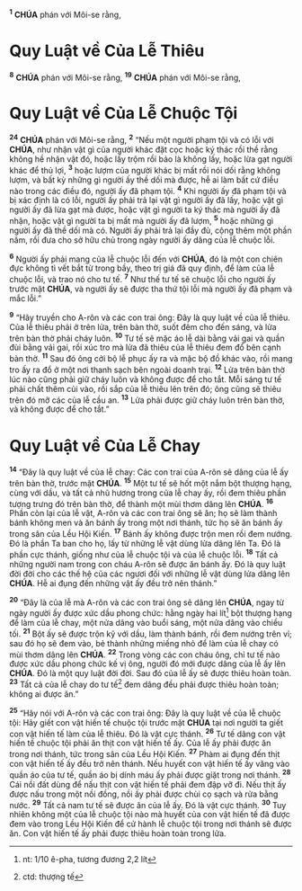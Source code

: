 <sup><b>1</b></sup> **CHÚA** phán với Môi-se rằng, 
# Quy Luật về Của Lễ Thiêu
<sup><b>8</b></sup> **CHÚA** phán với Môi-se rằng, <sup><b>19</b></sup> **CHÚA** phán với Môi-se rằng, 
# Quy Luật về Của Lễ Chuộc Tội
<sup><b>24</b></sup> **CHÚA** phán với Môi-se rằng, <sup><b>2</b></sup> “Nếu một người phạm tội và có lỗi với **CHÚA**, như nhận vật gì của người khác đặt cọc hoặc ký thác rồi thề rằng không hề nhận vật đó, hoặc lấy trộm rồi bảo là không lấy, hoặc lừa gạt người khác để thủ lợi, <sup><b>3</b></sup> hoặc lượm của người khác bị mất rồi nói dối rằng không lượm, và bất kỳ những gì người ấy thề dối mà được, hễ ai làm bất cứ điều nào trong các điều đó, người ấy đã phạm tội. <sup><b>4</b></sup> Khi người ấy đã phạm tội và bị xác định là có lỗi, người ấy phải trả lại vật gì người ấy đã lấy, hoặc vật gì người ấy đã lừa gạt mà được, hoặc vật gì người ta ký thác mà người ấy đã nhận, hoặc vật gì người ta bị mất mà người ấy đã lượm, <sup><b>5</b></sup> hoặc những gì người ấy đã thề dối mà có. Người ấy phải trả lại đầy đủ, cộng thêm một phần năm, rồi đưa cho sở hữu chủ trong ngày người ấy dâng của lễ chuộc lỗi.

<sup><b>6</b></sup> Người ấy phải mang của lễ chuộc lỗi đến với **CHÚA**, đó là một con chiên đực không tì vết bắt từ trong bầy, theo trị giá đã quy định, để làm của lễ chuộc lỗi, và trao nó cho tư tế. <sup><b>7</b></sup> Như thế tư tế sẽ chuộc lỗi cho người ấy trước mặt **CHÚA**, và người ấy sẽ được tha thứ tội lỗi mà người ấy đã phạm và mắc lỗi.”

<sup><b>9</b></sup> “Hãy truyền cho A-rôn và các con trai ông: Đây là quy luật về của lễ thiêu. Của lễ thiêu phải ở trên lửa, trên bàn thờ, suốt đêm cho đến sáng, và lửa trên bàn thờ phải cháy luôn. <sup><b>10</b></sup> Tư tế sẽ mặc áo lễ dài bằng vải gai và quần đùi bằng vải gai, rồi xúc tro mà lửa đã thiêu của lễ thiêu đem đổ bên cạnh bàn thờ. <sup><b>11</b></sup> Sau đó ông cởi bộ lễ phục ấy ra và mặc bộ đồ khác vào, rồi mang tro ấy ra đổ ở một nơi thanh sạch bên ngoài doanh trại. <sup><b>12</b></sup> Lửa trên bàn thờ lúc nào cũng phải giữ cháy luôn và không được để cho tắt. Mỗi sáng tư tế phải chất thêm củi vào, rồi sắp của lễ thiêu lên trên đó; ông cũng sẽ thiêu trên đó mỡ các của lễ cầu an. <sup><b>13</b></sup> Lửa phải được giữ cháy luôn trên bàn thờ, và không được để cho tắt.”

# Quy Luật về Của Lễ Chay
<sup><b>14</b></sup> “Đây là quy luật về của lễ chay: Các con trai của A-rôn sẽ dâng của lễ ấy trên bàn thờ, trước mặt **CHÚA**. <sup><b>15</b></sup> Một tư tế sẽ hốt một nắm bột thượng hạng, cùng với dầu, và tất cả nhũ hương trong của lễ chay ấy, rồi đem thiêu phần tượng trưng đó trên bàn thờ, để thành một mùi thơm dâng lên **CHÚA**. <sup><b>16</b></sup> Phần còn lại của lễ vật, A-rôn và các con trai ông sẽ ăn; họ sẽ làm thành bánh không men và ăn bánh ấy trong một nơi thánh, tức họ sẽ ăn bánh ấy trong sân của Lều Hội Kiến. <sup><b>17</b></sup> Bánh ấy không được trộn men rồi đem nướng. Đó là phần Ta ban cho họ, lấy từ những lễ vật dùng lửa dâng lên Ta. Đó là phần cực thánh, giống như của lễ chuộc tội và của lễ chuộc lỗi. <sup><b>18</b></sup> Tất cả những người nam trong con cháu A-rôn sẽ được ăn bánh ấy. Đó là quy luật đời đời cho các thế hệ của các ngươi đối với những lễ vật dùng lửa dâng lên **CHÚA**. Hễ ai đụng đến những vật ấy đều trở nên thánh.”

<sup><b>20</b></sup> “Đây là của lễ mà A-rôn và các con trai ông sẽ dâng lên **CHÚA**, ngay từ ngày người ấy được xức dầu phong chức: hằng ngày hai lít[^1-b522deeb-ad80-49b6-943c-017a8c3c3ff6] bột thượng hạng để làm của lễ chay, một nửa dâng vào buổi sáng, một nửa dâng vào chiều tối. <sup><b>21</b></sup> Bột ấy sẽ được trộn kỹ với dầu, làm thành bánh, rồi đem nướng trên vỉ; sau đó họ sẽ đem vào, bẻ thành những miếng nhỏ để làm của lễ chay có mùi thơm dâng lên **CHÚA**. <sup><b>22</b></sup> Trong vòng các con cháu ông, chỉ tư tế nào được xức dầu phong chức kế vị ông, người đó mới được dâng của lễ ấy lên **CHÚA**. Đó là một quy luật đời đời. Sau đó của lễ ấy sẽ được thiêu hoàn toàn. <sup><b>23</b></sup> Tất cả của lễ chay do tư tế[^2-b522deeb-ad80-49b6-943c-017a8c3c3ff6] đem dâng đều phải được thiêu hoàn toàn; không ai được ăn.”

<sup><b>25</b></sup> “Hãy nói với A-rôn và các con trai ông: Đây là quy luật về của lễ chuộc tội: Hãy giết con vật hiến tế chuộc tội trước mặt **CHÚA** tại nơi người ta giết con vật hiến tế làm của lễ thiêu. Đó là vật cực thánh. <sup><b>26</b></sup> Tư tế dâng con vật hiến tế chuộc tội phải ăn thịt con vật hiến tế ấy. Của lễ ấy phải được ăn trong nơi thánh, tức trong sân của Lều Hội Kiến. <sup><b>27</b></sup> Phàm ai đụng đến thịt con vật hiến tế ấy đều trở nên thánh. Nếu huyết con vật hiến tế ấy văng vào quần áo của tư tế, quần áo bị dính máu ấy phải được giặt trong nơi thánh. <sup><b>28</b></sup> Cái nồi đất dùng để nấu thịt con vật hiến tế phải đem đập vỡ đi. Nếu thịt ấy được nấu trong một nồi đồng, nồi ấy phải được chùi cọ sạch và rửa bằng nước. <sup><b>29</b></sup> Tất cả nam tư tế sẽ được ăn của lễ ấy. Đó là vật cực thánh. <sup><b>30</b></sup> Tuy nhiên không một của lễ chuộc tội nào mà huyết của con vật hiến tế đã được đem vào trong Lều Hội Kiến để cử hành lễ chuộc tội trong nơi thánh sẽ được ăn. Con vật hiến tế ấy phải được thiêu hoàn toàn trong lửa.

[^1-b522deeb-ad80-49b6-943c-017a8c3c3ff6]: nt: 1/10 ê-pha, tương đương 2,2 lít
[^2-b522deeb-ad80-49b6-943c-017a8c3c3ff6]: ctd: thượng tế